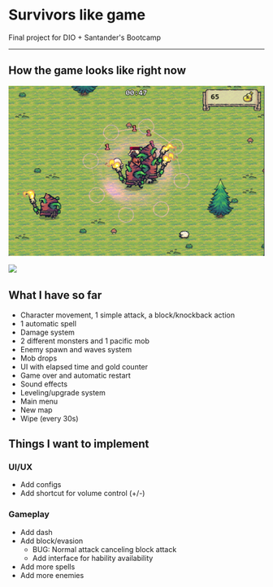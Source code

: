 # Survivors like game

Final project for DIO + Santander's Bootcamp

---

## How the game looks like right now

![Printscreen from the game](/assets/game_printscreen.png "Printscreen from the game")

<div>
	<a href="https://bluejynz.itch.io/survivors-like">
		<img src="https://img.shields.io/badge/Jogar-FA5C5C?style=for-the-badge&logo=itchdotio&logoColor=fff" />
	</a>
</div>

## What I have so far

- Character movement, 1 simple attack, a block/knockback action
- 1 automatic spell
- Damage system
- 2 different monsters and 1 pacific mob
- Enemy spawn and waves system
- Mob drops
- UI with elapsed time and gold counter
- Game over and automatic restart
- Sound effects
- Leveling/upgrade system
- Main menu
- New map
- Wipe (every 30s)

## Things I want to implement

### UI/UX

- Add configs
- Add shortcut for volume control (+/-)

### Gameplay
- Add dash
- Add block/evasion
	- BUG: Normal attack canceling block attack
	- Add interface for hability availability
- Add more spells
- Add more enemies
